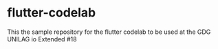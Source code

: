 # flutter-codelab
This the sample repository for the flutter codelab to be used at the GDG UNILAG io Extended #18
